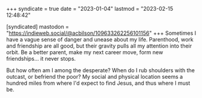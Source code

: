 +++
syndicate = true
date = "2023-01-04"
lastmod = "2023-02-15 12:48:42"

[syndicated]
mastodon = "https://indieweb.social/@acbilson/109633262256101156"
+++
Sometimes I have a vague sense of danger and unease about my life. Parenthood, work and friendship are all good, but their gravity pulls all my attention into their orbit. Be a better parent, make my next career move, form new friendships... it never stops.

But how often am I among the desperate? When do I rub shoulders with the outcast, or befriend the poor? My social and physical location seems a hundred miles from where I'd expect to find Jesus, and thus where I must be.
